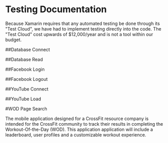 # Testing Documentation
Because Xamarin requires that any automated testing be done through its "Test Cloud", we have had to implement testing directly into the code. The "Test Cloud" cost upwards of $12,000/year and is not a tool within our budget.

##Database Connect

##Database Read

##Facebook Login

##Facebook Logout

##YouTube Connect

##YouTube Load

#WOD Page Search

The mobile application designed for a CrossFit resource company is intended for the CrossFit community to track their results in completing the Workout-Of-the-Day (WOD). This application application will include a leaderboard, user profiles and a customizable workout experience.  



